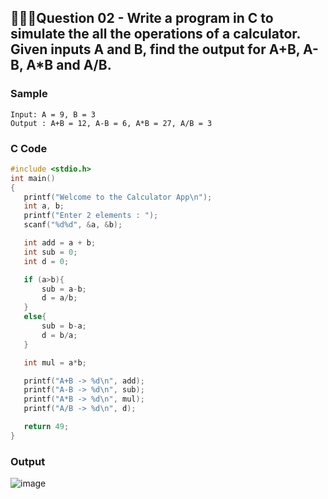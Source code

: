 ## 💁🏻‍♂️**Question 02** - Write a program in C to simulate the all the operations of a calculator. Given inputs A and B, find the output for A+B, A-B, A*B and A/B.

### Sample
```
Input: A = 9, B = 3
Output : A+B = 12, A-B = 6, A*B = 27, A/B = 3
```

### C Code
```c
#include <stdio.h>
int main()
{
   printf("Welcome to the Calculator App\n");
   int a, b;
   printf("Enter 2 elements : ");
   scanf("%d%d", &a, &b);

   int add = a + b;
   int sub = 0;
   int d = 0;

   if (a>b){
       sub = a-b;
       d = a/b;
   }
   else{
       sub = b-a;
       d = b/a;
   }

   int mul = a*b;

   printf("A+B -> %d\n", add);
   printf("A-B -> %d\n", sub);
   printf("A*B -> %d\n", mul);
   printf("A/B -> %d\n", d);

   return 49;
}
```

### Output
![image](https://github.com/shrudex/DSE/assets/91502997/3d6efeda-5507-49db-80c4-458af2700f82)

